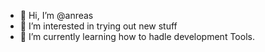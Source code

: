 - 👋 Hi, I’m @anreas
- 👀 I’m interested in trying out new stuff
- 🌱 I’m currently learning how to hadle development Tools.

<!---
anreas/anreas is a ✨ special ✨ repository because its `README.md` (this file) appears on your GitHub profile.
You can click the Preview link to take a look at your changes.
--->
